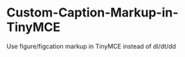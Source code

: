 Custom-Caption-Markup-in-TinyMCE
================================

Use figure/figcation markup in TinyMCE instead of dl/dt/dd
